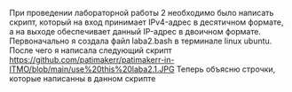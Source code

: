 При проведении лабораторной работы 2 необходимо было написать скрипт, который на вход принимает IPv4-адрес в десятичном формате, а на выходе обеспечивает данный IP-адрес в двоичном формате. 
Первоначально я создала файл laba2.bash в терминале linux ubuntu. После чего я написала следующий скрипт
https://github.com/patimakerr/patimakerr-in-ITMO/blob/main/use%20this%20laba2.1.JPG
Теперь объясню строчки, которые написанны в данном скрипте

